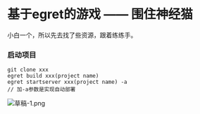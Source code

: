 # 基于egret的游戏 —— 围住神经猫

小白一个，所以先去找了些资源，跟着练练手。

### 启动项目 

```cli
git clone xxx
egret build xxx(project name)
egret startserver xxx(project name) -a
// 加-a参数是实现自动部署
```

![草稿-1.png](https://upload-images.jianshu.io/upload_images/3378252-71e22065a6114b7d.png?imageMogr2/auto-orient/strip%7CimageView2/2/w/1240)